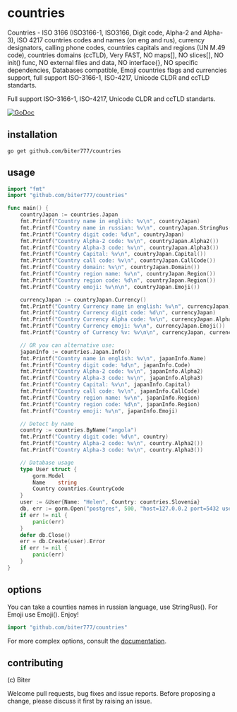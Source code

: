 countries
=======

Countries - ISO 3166 (ISO3166-1, ISO3166, Digit code, Alpha-2 and Alpha-3), ISO 4217 countries codes and names (on eng and rus), currency designators, calling phone codes, countries capitals and regions (UN M.49 code), countries domains (ccTLD), Very FAST, NO maps[], NO slices[], NO init() func, NO external files and data, NO interface{}, NO specific dependencies, Databases compatible, Emoji countries flags and currencies support, full support ISO-3166-1, ISO-4217, Unicode CLDR and ccTLD standarts.

Full support ISO-3166-1, ISO-4217, Unicode CLDR and ccTLD standarts.

[![GoDoc](http://godoc.org/github.com/biter777/countries?status.svg)](http://godoc.org/github.com/biter777/countries)


installation
------------

    go get github.com/biter777/countries

usage
-----

```go
import "fmt"
import "github.com/biter777/countries"

func main() {
	countryJapan := countries.Japan
	fmt.Printf("Country name in english: %v\n", countryJapan)
	fmt.Printf("Country name in russian: %v\n", countryJapan.StringRus())
	fmt.Printf("Country digit code: %d\n", countryJapan)
	fmt.Printf("Country Alpha-2 code: %v\n", countryJapan.Alpha2())
	fmt.Printf("Country Alpha-3 code: %v\n", countryJapan.Alpha3())
	fmt.Printf("Country Capital: %v\n", countryJapan.Capital())
	fmt.Printf("Country call code: %v\n", countryJapan.CallCode())
	fmt.Printf("Country domain: %v\n", countryJapan.Domain())
	fmt.Printf("Country region name: %v\n", countryJapan.Region())
	fmt.Printf("Country region code: %d\n", countryJapan.Region())
	fmt.Printf("Country emoji: %v\n\n", countryJapan.Emoji())

	currencyJapan := countryJapan.Currency()
	fmt.Printf("Country Currency name in english: %v\n", currencyJapan)
	fmt.Printf("Country Currency digit code: %d\n", currencyJapan)
	fmt.Printf("Country Currency Alpha code: %v\n", currencyJapan.Alpha())
	fmt.Printf("Country Currency emoji: %v\n", currencyJapan.Emoji())
	fmt.Printf("Country of Currency %v: %v\n\n", currencyJapan, currencyJapan.Countries())

	// OR you can alternative use:
	japanInfo := countries.Japan.Info()
	fmt.Printf("Country name in english: %v\n", japanInfo.Name)
	fmt.Printf("Country digit code: %d\n", japanInfo.Code)
	fmt.Printf("Country Alpha-2 code: %v\n", japanInfo.Alpha2)
	fmt.Printf("Country Alpha-3 code: %v\n", japanInfo.Alpha3)
	fmt.Printf("Country Capital: %v\n", japanInfo.Capital)
	fmt.Printf("Country call code: %v\n", japanInfo.CallCode)
	fmt.Printf("Country region name: %v\n", japanInfo.Region)
	fmt.Printf("Country region code: %d\n", japanInfo.Region)
	fmt.Printf("Country emoji: %v\n", japanInfo.Emoji)

	// Detect by name
	country := countries.ByName("angola")
	fmt.Printf("Country digit code: %d\n", country)
	fmt.Printf("Country Alpha-2 code: %v\n", country.Alpha2())
	fmt.Printf("Country Alpha-3 code: %v\n", country.Alpha3())

	// Database usage
	type User struct {
		gorm.Model
		Name    string
		Country countries.CountryCode
	}
	user := &User{Name: "Helen", Country: countries.Slovenia}
	db, err := gorm.Open("postgres", 500, "host=127.0.0.2 port=5432 user=usr password=1234567 dbname=db")
	if err != nil {
		panic(err)
	}
	defer db.Close()
	err = db.Create(user).Error
	if err != nil {
		panic(err)
	}
}
```

options
-------

You can take a counties names in russian language, use StringRus(). For Emoji use Emoji(). Enjoy!

```go
import "github.com/biter777/countries"
```

For more complex options, consult the [documentation](http://godoc.org/github.com/biter777/countries).

contributing
------------

(c) Biter

Welcome pull requests, bug fixes and issue reports.
Before proposing a change, please discuss it first by raising an issue.
